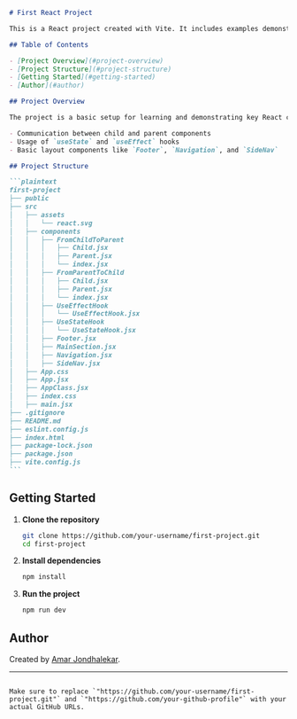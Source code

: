 ````markdown
# First React Project

This is a React project created with Vite. It includes examples demonstrating React concepts like component communication, hooks, and custom layout components.

## Table of Contents

- [Project Overview](#project-overview)
- [Project Structure](#project-structure)
- [Getting Started](#getting-started)
- [Author](#author)

## Project Overview

The project is a basic setup for learning and demonstrating key React concepts, such as:

- Communication between child and parent components
- Usage of `useState` and `useEffect` hooks
- Basic layout components like `Footer`, `Navigation`, and `SideNav`

## Project Structure

```plaintext
first-project
├── public
├── src
│   ├── assets
│   │   └── react.svg
│   ├── components
│   │   ├── FromChildToParent
│   │   │   ├── Child.jsx
│   │   │   ├── Parent.jsx
│   │   │   └── index.jsx
│   │   ├── FromParentToChild
│   │   │   ├── Child.jsx
│   │   │   ├── Parent.jsx
│   │   │   └── index.jsx
│   │   ├── UseEffectHook
│   │   │   └── UseEffectHook.jsx
│   │   ├── UseStateHook
│   │   │   └── UseStateHook.jsx
│   │   ├── Footer.jsx
│   │   ├── MainSection.jsx
│   │   ├── Navigation.jsx
│   │   ├── SideNav.jsx
│   ├── App.css
│   ├── App.jsx
│   ├── AppClass.jsx
│   ├── index.css
│   ├── main.jsx
├── .gitignore
├── README.md
├── eslint.config.js
├── index.html
├── package-lock.json
├── package.json
├── vite.config.js
```
````

## Getting Started

1. **Clone the repository**

   ```bash
   git clone https://github.com/your-username/first-project.git
   cd first-project
   ```

2. **Install dependencies**

   ```bash
   npm install
   ```

3. **Run the project**
   ```bash
   npm run dev
   ```

## Author

Created by [Amar Jondhalekar](https://github.com/your-github-profile).

---

```

Make sure to replace `"https://github.com/your-username/first-project.git"` and `"https://github.com/your-github-profile"` with your actual GitHub URLs.
```
